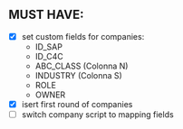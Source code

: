 ## MUST HAVE:
- [x] set custom fields for companies:
    - ID_SAP
    - ID_C4C
    - ABC_CLASS (Colonna N)
    - INDUSTRY (Colonna S)
    - ROLE
    - OWNER
- [x] isert first round of companies
- [ ] switch company script to mapping fields

